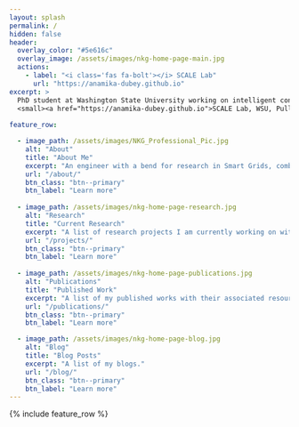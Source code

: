 ```yaml
---
layout: splash
permalink: /
hidden: false
header:
  overlay_color: "#5e616c"
  overlay_image: /assets/images/nkg-home-page-main.jpg
  actions:
    - label: "<i class='fas fa-bolt'></i> SCALE Lab"
      url: "https://anamika-dubey.github.io"
excerpt: >
  PhD student at Washington State University working on intelligent control of networked buildings.<br />
  <small><a href="https://anamika-dubey.github.io">SCALE Lab, WSU, Pullman</a></small>
  
feature_row:

  - image_path: /assets/images/NKG_Professional_Pic.jpg
    alt: "About"
    title: "About Me"
    excerpt: "An engineer with a bend for research in Smart Grids, combining Power Systems, Control Systems, and Machine Learning to create an autonomous energy grid."
    url: "/about/"
    btn_class: "btn--primary"
    btn_label: "Learn more"
    
  - image_path: /assets/images/nkg-home-page-research.jpg
    alt: "Research"
    title: "Current Research"
    excerpt: "A list of research projects I am currently working on with their associated resources."
    url: "/projects/"
    btn_class: "btn--primary"
    btn_label: "Learn more"    
  
  - image_path: /assets/images/nkg-home-page-publications.jpg
    alt: "Publications"
    title: "Published Work"
    excerpt: "A list of my published works with their associated resources."
    url: "/publications/"
    btn_class: "btn--primary"
    btn_label: "Learn more"

  - image_path: /assets/images/nkg-home-page-blog.jpg
    alt: "Blog"
    title: "Blog Posts"
    excerpt: "A list of my blogs."
    url: "/blog/"
    btn_class: "btn--primary"
    btn_label: "Learn more" 
---
```


{% include feature_row %}


